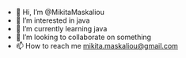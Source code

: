 - 👋 Hi, I’m @MikitaMaskaliou
- 👀 I’m interested in java
- 🌱 I’m currently learning java
- 💞️ I’m looking to collaborate on something
- 📫 How to reach me mikita.maskaliou@gmail.com

<!---
MikitaMaskaliou/MikitaMaskaliou is a ✨ special ✨ repository because its `README.md` (this file) appears on your GitHub profile.
You can click the Preview link to take a look at your changes.
--->
